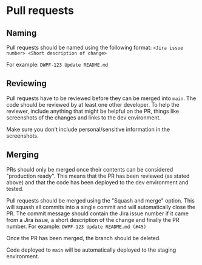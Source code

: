 # Pull requests

## Naming

Pull requests should be named using the following format:
`<Jira issue number> <Short description of change>`

For example:
`DWPF-123 Update README.md`

## Reviewing

Pull requests have to be reviewed before they can be merged into `main`. The code should be reviewed by at least one other developer. To help the reviewer, include anything that might be helpful on the PR, things like screenshots of the changes and links to the dev environment.

Make sure you don't include personal/sensitive information in the screenshots.

## Merging

PRs should only be merged once their contents can be considered "production ready". This means that the PR has been reviewed (as stated above) and that the code has been deployed to the dev environment and tested.

Pull requests should be merged using the "Squash and merge" option. This will squash all commits into a single commit and will automatically close the PR. The commit message should contain the Jira issue number if it came from a Jira issue, a short description of the change and finally the PR number. For example:
`DWPF-123 Update README.md (#45)`

Once the PR has been merged, the branch should be deleted.

Code deployed to `main` will be automatically deployed to the staging environment.
